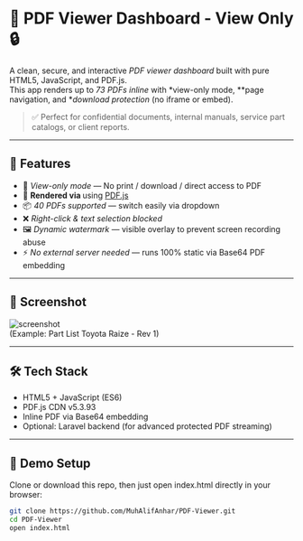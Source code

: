 # 📄 PDF Viewer Dashboard - View Only 🔒

A clean, secure, and interactive *PDF viewer dashboard* built with pure HTML5, JavaScript, and PDF.js.  
This app renders up to *73 PDFs inline* with *view-only mode, **page navigation, and **download protection* (no iframe or embed).

> ✅ Perfect for confidential documents, internal manuals, service part catalogs, or client reports.

---

## 🚀 Features

- 🔐 *View-only mode* — No print / download / direct access to PDF
- 🧩 **Rendered via <canvas>** using [PDF.js](https://mozilla.github.io/pdf.js/)
- 📦 *40 PDFs supported* — switch easily via dropdown
- ❌ *Right-click & text selection blocked*
- 🖼 *Dynamic watermark* — visible overlay to prevent screen recording abuse
- ⚡ *No external server needed* — runs 100% static via Base64 PDF embedding

---

## 📸 Screenshot

![screenshot](preview.png)  
(Example: Part List Toyota Raize - Rev 1)

---

## 🛠 Tech Stack

- HTML5 + JavaScript (ES6)
- PDF.js CDN v5.3.93
- Inline PDF via Base64 embedding
- Optional: Laravel backend (for advanced protected PDF streaming)

---

## 🧪 Demo Setup

Clone or download this repo, then just open index.html directly in your browser:

```bash
git clone https://github.com/MuhAlifAnhar/PDF-Viewer.git
cd PDF-Viewer
open index.html
